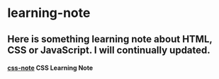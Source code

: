 # learning-note

## Here is something learning note about HTML, CSS or JavaScript. I will continually updated. 

#### [css-note] CSS Learning Note


[css-note]: <https://github.com/sean1093/learning-note/css/css-note.md>